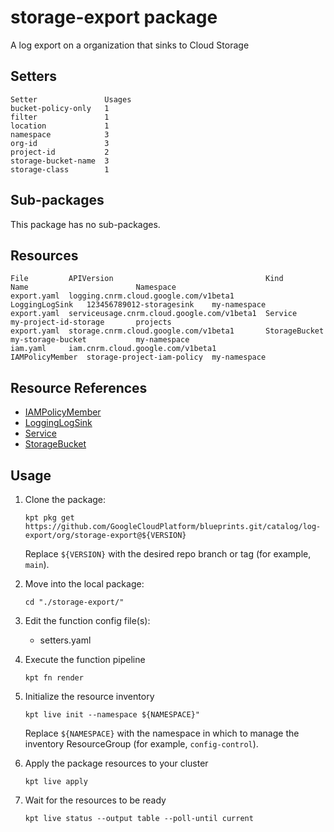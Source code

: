 # storage-export package

A log export on a organization that sinks to Cloud Storage

## Setters

```
Setter               Usages
bucket-policy-only   1
filter               1
location             1
namespace            3
org-id               3
project-id           2
storage-bucket-name  3
storage-class        1
```

## Sub-packages

This package has no sub-packages.

## Resources

```
File         APIVersion                                  Kind             Name                        Namespace
export.yaml  logging.cnrm.cloud.google.com/v1beta1       LoggingLogSink   123456789012-storagesink    my-namespace
export.yaml  serviceusage.cnrm.cloud.google.com/v1beta1  Service          my-project-id-storage       projects
export.yaml  storage.cnrm.cloud.google.com/v1beta1       StorageBucket    my-storage-bucket           my-namespace
iam.yaml     iam.cnrm.cloud.google.com/v1beta1           IAMPolicyMember  storage-project-iam-policy  my-namespace
```

## Resource References

- [IAMPolicyMember](https://cloud.google.com/config-connector/docs/reference/resource-docs/iam/iampolicymember)
- [LoggingLogSink](https://cloud.google.com/config-connector/docs/reference/resource-docs/logging/logginglogsink)
- [Service](https://cloud.google.com/config-connector/docs/reference/resource-docs/serviceusage/service)
- [StorageBucket](https://cloud.google.com/config-connector/docs/reference/resource-docs/storage/storagebucket)

## Usage

1.  Clone the package:
    ```
    kpt pkg get https://github.com/GoogleCloudPlatform/blueprints.git/catalog/log-export/org/storage-export@${VERSION}
    ```
    Replace `${VERSION}` with the desired repo branch or tag
    (for example, `main`).

1.  Move into the local package:
    ```
    cd "./storage-export/"
    ```

1.  Edit the function config file(s):
    - setters.yaml

1.  Execute the function pipeline
    ```
    kpt fn render
    ```

1.  Initialize the resource inventory
    ```
    kpt live init --namespace ${NAMESPACE}"
    ```
    Replace `${NAMESPACE}` with the namespace in which to manage
    the inventory ResourceGroup (for example, `config-control`).

1.  Apply the package resources to your cluster
    ```
    kpt live apply
    ```

1.  Wait for the resources to be ready
    ```
    kpt live status --output table --poll-until current
    ```

